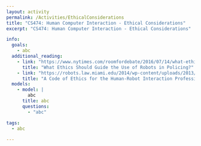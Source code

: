 ```yaml
---
layout: activity
permalink: /Activities/EthicalConsiderations
title: "CS474: Human Computer Interaction - Ethical Considerations"
excerpt: "CS474: Human Computer Interaction - Ethical Considerations"

info: 
  goals: 
    - abc
  additional_reading:
    - link: "https://www.nytimes.com/roomfordebate/2016/07/14/what-ethics-should-guide-the-use-of-robots-in-policing"
      title: "What Ethics Should Guide the Use of Robots in Policing?" 
    - link: "https://robots.law.miami.edu/2014/wp-content/uploads/2013/06/a-code-of-ethics-for-the-human-robot-interaction-profession-riek-howard.pdf"
      title: "A Code of Ethics for the Human-Robot Interaction Profession"    
  models:
    - model: |
        abc
      title: abc
      questions:
        - "abc"

tags:
  - abc
  
---
```

